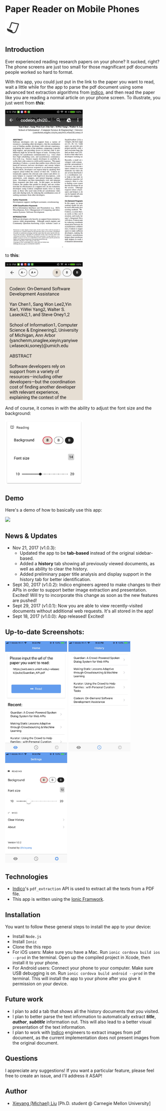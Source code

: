 # Paper Reader on Mobile Phones

<img width="50" src="preview/icon.png"/>

## Introduction

Ever experienced reading research papers on your phone? It sucked, right? The phone screens are just too small for those magnificant pdf documents people worked so hard to format.

With this app, you could just put in the link to the paper you want to read, wait a little while for the app to parse the pdf document using some advanced text extraction algorithms from [indico](indico.com), and then read the paper like you are reading a normal article on your phone screen. To illustrate, you just went from ***this***:

<img width="250" src="preview/reading-pdf.jpg" />

to **this**:

<img width="250" src="preview/reading-parsed-pdf.jpg" />

And of course, it comes in with the ability to adjust the font size and the background:

<img width="250" src="preview/settings.png" />

## Demo
Here's a demo of how to basically use this app:

<img width="250" src="preview/demo.gif" />


## News & Updates

- Nov 21, 2017 (v1.0.3): 
  - Updated the app to be **tab-based** instead of the original sidebar-based.
  - Added a **history** tab showing all previously viewed documents, as well as ability to clear the history.
  - Added preliminary paper title analysis and display support in the history tab for better identification.
- Sept 30, 2017 (v1.0.2): Indico engineers agreed to make changes to their APIs in order to support better image extraction and presentation. Excited! Will try to incorporate this change as soon as the new features are pushed!
- Sept 29, 2017 (v1.0.1): Now you are able to view recently-visited documents without additional web requests. It's all stored in the app!
- Sept 18, 2017 (v1.0.0): App released! Excited!

## Up-to-date Screenshots:

<img width="200" src="preview/1.0.3-home.jpg" alt="1.0.3-home.jpg"/>

<img width="200" src="preview/1.0.3-history.jpg" alt="1.0.3-history.jpg"/>

<img width="200" src="preview/1.0.3-settings.jpg" alt="1.0.3-settings.jpg"/>

## Technologies

- [Indico](https://indico.io)'s `pdf_extraction` API is used to extract all the texts from a PDF file.
- This app is written using the [Ionic Framwork](https://ionicframework.com).


## Installation

You want to follow these general steps to install the app to your device:

- Install `Node.js`
- Install `Ionic`
- Clone the this repo
- For iOS users: Make sure you have a Mac. Run `ionic cordova build ios --prod` in the terminal. Open up the compiled project in Xcode, then install it to your phone.
- For Android users: Connect your phone to your computer. Make sure USB debugging is on. Run `ionic cordova build android --prod` in the terminal. This will install the app to your phone after you give it permission on your device.



## Future work

- I plan to add a tab that shows all the history documents that you visited.
- I plan to better parse the text information to automatically extract ***title***, ***author***, ***subtitle*** information out. This will also lead to a better visual presentation of the text information.
- I plan to work with [Indico](https://indico.io) engineers to extract images from pdf document, as the current implementation does not present images from the original document. 

## Questions

I appreciate any suggestions! If you want a particular feature, please feel free to create an issue, and I'll address it ASAP!


## Author

- [Xieyang (Michael) Liu](https://lxieyang.github.io)     [Ph.D. student @ Carnegie Mellon University]